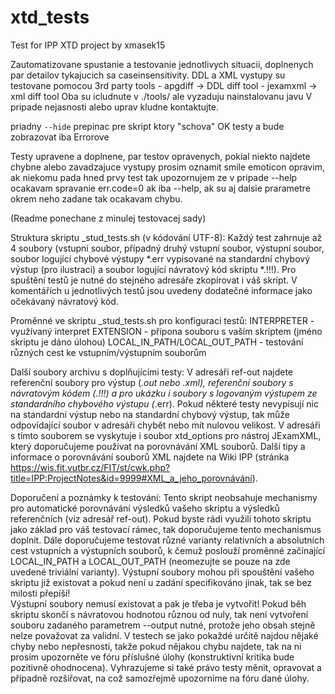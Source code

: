 # xtd_tests
Test for IPP XTD project by xmasek15

 
Zautomatizovane spustanie a testovanie jednotlivych situacii, doplnenych par 
detailov tykajucich sa caseinsensitivity. DDL a XML vystupy su testovane pomocou
3rd party tools - apgdiff  -> DDL diff tool
                - jexamxml -> xml diff tool
Oba su icludnute v ./tools/ ale vyzaduju nainstalovanu javu
V pripade nejasnosti alebo uprav kludne kontaktujte.

priadny `--hide` prepinac pre skript ktory "schova" OK testy a bude zobrazovat iba Errorove

Testy upravene a doplnene, par testov opravenych, pokial niekto najdete chybne alebo zavadzajuce vystupy prosim oznamit smile emoticon opravim, ak niekomu pada hned prvy test tak upozornujem ze v pripade --help ocakavam spravanie err.code=0 ak iba --help, ak su aj dalsie prarametre okrem neho zadane tak ocakavam chybu.



(Readme ponechane z minulej testovacej sady)

Struktura skriptu _stud_tests.sh (v kódování UTF-8):
Každý test zahrnuje až 4 soubory (vstupní soubor, případný druhý vstupní 
soubor, výstupní soubor, soubor logující chybové výstupy *.err vypisované na 
standardní chybový výstup (pro ilustraci) a soubor logující návratový kód 
skriptu *.!!!). Pro spuštění testů je nutné do stejného adresáře zkopírovat i 
váš skript. V komentářích u jednotlivých testů jsou uvedeny dodatečné 
informace jako očekávaný návratový kód. 

Proměnné ve skriptu _stud_tests.sh pro konfiguraci testů:
 INTERPRETER - využívaný interpret 
 EXTENSION - přípona souboru s vaším skriptem (jméno skriptu je dáno úlohou) 
 LOCAL_IN_PATH/LOCAL_OUT_PATH - testování různých cest ke vstupním/výstupním
   souborům
 
Další soubory archivu s doplňujícími testy:
V adresáři ref-out najdete referenční soubory pro výstup (*.out nebo *.xml), 
referenční soubory s návratovým kódem (*.!!!) a pro ukázku i soubory s 
logovaným výstupem ze standardního chybového výstupu (*.err). Pokud některé 
testy nevypisují nic na standardní výstup nebo na standardní chybový výstup, 
tak může odpovídající soubor v adresáři chybět nebo mít nulovou velikost.
V adresáři s tímto souborem se vyskytuje i soubor xtd_options 
pro nástroj JExamXML, který doporučujeme používat na porovnávání XML souborů. 
Další tipy a informace o porovnávání souborů XML najdete na Wiki IPP (stránka 
https://wis.fit.vutbr.cz/FIT/st/cwk.php?title=IPP:ProjectNotes&id=9999#XML_a_jeho_porovnávání).

Doporučení a poznámky k testování:
Tento skript neobsahuje mechanismy pro automatické porovnávání výsledků vašeho 
skriptu a výsledků referenčních (viz adresář ref-out). Pokud byste rádi 
využili tohoto skriptu jako základ pro váš testovací rámec, tak doporučujeme 
tento mechanismus doplnit.
Dále doporučujeme testovat různé varianty relativních a absolutních cest 
vstupních a výstupních souborů, k čemuž poslouží proměnné začínající 
LOCAL_IN_PATH a LOCAL_OUT_PATH (neomezujte se pouze na zde uvedené triviální 
varianty). 
Výstupní soubory mohou při spouštění vašeho skriptu již existovat a pokud není 
u zadání specifikováno jinak, tak se bez milosti přepíší!           
Výstupní soubory nemusí existovat a pak je třeba je vytvořit!
Pokud běh skriptu skončí s návratovou hodnotou různou od nuly, tak není 
vytvoření souboru zadaného parametrem --output nutné, protože jeho obsah 
stejně nelze považovat za validní.
V testech se jako pokaždé určitě najdou nějaké chyby nebo nepřesnosti, takže 
pokud nějakou chybu najdete, tak na ni prosím upozorněte ve fóru příslušné 
úlohy (konstruktivní kritika bude pozitivně ohodnocena). Vyhrazujeme si také 
právo testy měnit, opravovat a případně rozšiřovat, na což samozřejmě 
 upozorníme na fóru dané úlohy.